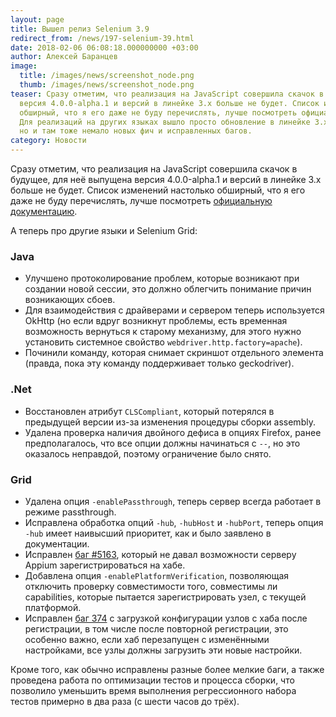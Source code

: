 ```yaml
---
layout: page
title: Вышел релиз Selenium 3.9
redirect_from: /news/197-selenium-39.html
date: 2018-02-06 06:08:18.000000000 +03:00
author: Алексей Баранцев
image:
  title: /images/news/screenshot_node.png
  thumb: /images/news/screenshot_node.png
teaser: Сразу отметим, что реализация на JavaScript совершила скачок в будущее, для неё выпущена
  версия 4.0.0-alpha.1 и версий в линейке 3.x больше не будет. Список изменений настолько
  обширный, что я его даже не буду перечислять, лучше посмотреть официальную документацию.
  Для реализаций на других языках вышло просто обновление в линейке 3.x,
  но и там тоже немало новых фич и исправленных багов.
category: Новости
---
```

Сразу отметим, что реализация на JavaScript совершила скачок в будущее, для неё
выпущена версия 4.0.0-alpha.1 и версий в линейке 3.x больше не будет.
Список изменений настолько обширный, что я его даже не буду перечислять,
лучше посмотреть [официальную документацию](https://github.com/SeleniumHQ/selenium/blob/master/javascript/node/selenium-webdriver/CHANGES.md).

А теперь про другие языки и Selenium Grid:

### Java

* Улучшено протоколирование проблем, которые возникают при создании новой сессии, это должно облегчить понимание причин возникающих сбоев.
* Для взаимодействия с драйверами и сервером теперь используется OkHttp (но если вдруг возникнут проблемы, есть временная возможность вернуться к старому механизму, для этого нужно установить системное свойство `webdriver.http.factory=apache`).
* Починили команду, которая снимает скриншот отдельного элемента (правда, пока эту команду поддерживает только geckodriver).

### .Net

* Восстановлен атрибут `CLSCompliant`, который потерялся в предыдущей версии из-за изменения процедуры сборки assembly.
* Удалена проверка наличия двойного дефиса в опциях Firefox, ранее предполагалось, что все опции должны начинаться с `--`, но это оказалось неправдой, поэтому ограничение было снято.

### Grid

* Удалена опция `-enablePassthrough`, теперь сервер всегда работает в режиме passthrough.
* Исправлена обработка опций `-hub`, `-hubHost` и `-hubPort`, теперь опция `-hub` имеет наивысший приоритет, как и было заявлено в документации.
* Исправлен [баг #5163](https://github.com/SeleniumHQ/selenium/issues/5163), который не давал возможности серверу Appium зарегистрироваться на хабе.
* Добавлена опция `-enablePlatformVerification`, позволяющая отключить проверку совместимости того, совместимы ли capabilities, которые пытается зарегистрировать узел, с текущей платформой.
* Исправлен [баг 374](https://github.com/SeleniumHQ/selenium/issues/374) с загрузкой конфигурации узлов с хаба после регистрации, в том числе после повторной регистрации, это особенно важно, если хаб перезапущен с изменёнными настройками, все узлы должны загрузить эти новые настройки.

Кроме того, как обычно исправлены разные более мелкие баги, а также проведена работа по оптимизации тестов и процесса сборки, что позволило уменьшить время выполнения регрессионного набора тестов примерно в два раза (с шести часов до трёх).
